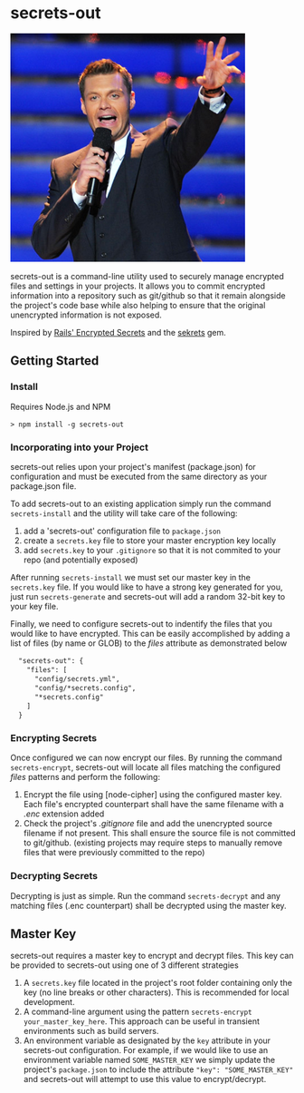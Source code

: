 # secrets-out

![Seacrest Out!](https://raw.githubusercontent.com/game7/secrets-out/master/ryan_seacrest_415.jpg?raw=true "Seacrest Out!")

secrets-out is a command-line utility used to securely manage encrypted files and settings in your projects.  It allows you to commit encrypted information into a repository such as git/github so that it remain alongside the project's code base while also helping to ensure that the original unencrypted information is not exposed.

Inspired by [Rails' Encrypted Secrets][1] and the [sekrets][2] gem.

[1]: https://rubyinrails.com/2018/02/24/rails-5-1-encrypted-secrets-management-feature/
[2]: https://github.com/ahoward/sekrets

## Getting Started

### Install

Requires Node.js and NPM

````
> npm install -g secrets-out
````

### Incorporating into your Project

secrets-out relies upon your project's manifest (package.json) for configuration and must be executed from the same directory as your package.json file.

To add secrets-out to an existing application simply run the command `secrets-install` and the utility will take care of the following:

1. add a 'secrets-out' configuration file to `package.json`
2. create a `secrets.key` file to store your master encryption key locally
3. add `secrets.key` to your `.gitignore` so that it is not commited to your repo (and potentially exposed)

After running `secrets-install` we must set our master key in the `secrets.key` file.  If you would like to have a strong key generated for you, just run `secrets-generate` and secrets-out will add a random 32-bit key to your key file.

Finally, we need to configure secrets-out to indentify the files that you would like to have encrypted.  This can be easily accomplished by adding a list of files (by name or GLOB) to the *files* attribute as demonstrated below

````
  "secrets-out": {
    "files": [
      "config/secrets.yml",
      "config/*secrets.config",
      "*secrets.config"
    ]
  }
````

### Encrypting Secrets

Once configured we can now encrypt our files.  By running the command `secrets-encrypt`, secrets-out will locate all files matching the configured *files* patterns and perform the following:

1. Encrypt the file using [node-cipher] using the configured master key.  Each file's encrypted counterpart shall have the same filename with a *.enc* extension added
2. Check the project's *.gitignore* file and add the unencrypted source filename if not present.  This shall ensure the source file is not committed to git/github.  (existing projects may require steps to manually remove files that were previously committed to the repo)

### Decrypting Secrets

Decrypting is just as simple.  Run the command `secrets-decrypt` and any matching files (.enc counterpart) shall be decrypted using the master key.

## Master Key

secrets-out requires a master key to encrypt and decrypt files.  This key can be provided to secrets-out using one of 3 different strategies

1. A `secrets.key` file located in the project's root folder containing only the key (no line breaks or other characters). This is recommended for local development.
2. A command-line argument using the pattern `secrets-encrypt your_master_key_here`.  This approach can be useful in transient environments such as build servers.
3. An environment variable as designated by the `key` attribute in your secrets-out configuration.  For example, if we would like to use an environment variable named `SOME_MASTER_KEY` we simply update the project's `package.json` to include the attribute `"key": "SOME_MASTER_KEY"` and secrets-out will attempt to use this value to encrypt/decrypt.
